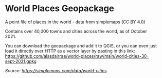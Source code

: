 # World Places Geopackage
A point file of places in the world - data from simplemaps (CC BY 4.0)

Contains over 40,000 towns and cities across the world, as of October 2021.

You can download the geopackage and add it to QGIS, or you can even just load it directly over HTTP as a vector layer by pasting in this link: https://github.com/alasdairrae/world-places/raw/main/world-cities-30-sept-2021.gpkg

*Source: https://simplemaps.com/data/world-cities.*
